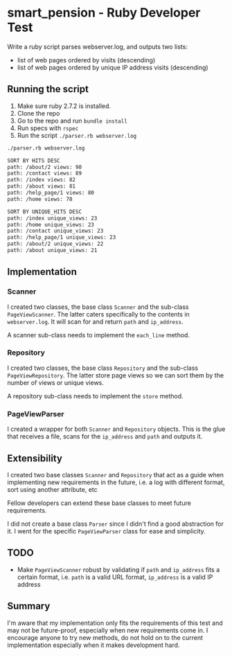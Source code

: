 # smart_pension - Ruby Developer Test
Write a ruby script parses webserver.log, and outputs two lists:
 - list of web pages ordered by visits (descending)
 - list of web pages ordered by unique IP address visits (descending)
 
 ## Running the script
 1. Make sure ruby 2.7.2 is installed.
 2. Clone the repo
 3. Go to the repo and run `bundle install`
 4. Run specs with `rspec`
 5. Run the script `./parser.rb webserver.log`

 ```bash
 ./parser.rb webserver.log

 SORT BY HITS DESC
 path: /about/2 views: 90
 path: /contact views: 89
 path: /index views: 82
 path: /about views: 81
 path: /help_page/1 views: 80
 path: /home views: 78

 SORT BY UNIQUE_HITS DESC
 path: /index unique_views: 23
 path: /home unique_views: 23
 path: /contact unique_views: 23
 path: /help_page/1 unique_views: 23
 path: /about/2 unique_views: 22
 path: /about unique_views: 21
 ```

## Implementation
### Scanner
I created two classes, the base class `Scanner` and the sub-class `PageViewScanner`. The latter caters specifically to the contents in `webserver.log`. It will scan for and return `path` and `ip_address`.

A scanner sub-class needs to implement the `each_line` method.

### Repository
I created two classes, the base class `Repository` and the sub-class `PageViewRepository`. The latter store page views so we can sort them by the number of views or unique views.

A repository sub-class needs to implement the `store` method.

### PageViewParser
I created a wrapper for both `Scanner` and `Repository` objects. This is the glue that receives a file, scans for the `ip_address` and `path` and outputs it.

## Extensibility
I created two base classes `Scanner` and `Repository` that act as a guide when implementing new requirements in the future, i.e. a log with different format, sort using another attribute, etc

Fellow developers can extend these base classes to meet future requirements.

I did not create a base class `Parser` since I didn't find a good abstraction for it. I went for the specific `PageViewParser` class for ease and simplicity. 

## TODO
- Make `PageViewScanner` robust by validating if `path` and `ip_address` fits a certain format, i.e. `path` is a valid URL format, `ip_address` is a valid IP address

## Summary
I'm aware that my implementation only fits the requirements of this test and may not be future-proof, especially when new requirements come in. I encourage anyone to try new methods, do not hold on to the current implementation especially when it makes development hard.
